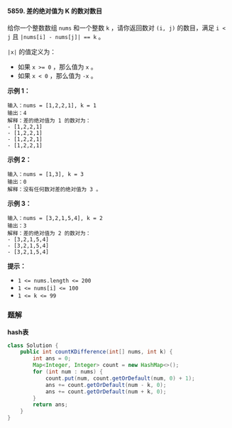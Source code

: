 #### 5859. 差的绝对值为 K 的数对数目

给你一个整数数组 `nums` 和一个整数 `k` ，请你返回数对 `(i, j)` 的数目，满足 `i < j` 且 `|nums[i] - nums[j]| == k` 。

`|x|` 的值定义为：

- 如果 `x >= 0` ，那么值为 `x` 。
- 如果 `x < 0` ，那么值为 `-x` 。

**示例 1：**

```shell
输入：nums = [1,2,2,1], k = 1
输出：4
解释：差的绝对值为 1 的数对为：
- [1,2,2,1]
- [1,2,2,1]
- [1,2,2,1]
- [1,2,2,1]
```

**示例 2：**

```shell
输入：nums = [1,3], k = 3
输出：0
解释：没有任何数对差的绝对值为 3 。
```

**示例 3：**

```shell
输入：nums = [3,2,1,5,4], k = 2
输出：3
解释：差的绝对值为 2 的数对为：
- [3,2,1,5,4]
- [3,2,1,5,4]
- [3,2,1,5,4]
```

**提示：**

- `1 <= nums.length <= 200`
- `1 <= nums[i] <= 100`
- `1 <= k <= 99`

### 题解

**hash表**

```java
class Solution {
    public int countKDifference(int[] nums, int k) {
        int ans = 0;
        Map<Integer, Integer> count = new HashMap<>();
        for (int num : nums) {
            count.put(num, count.getOrDefault(num, 0) + 1);
            ans += count.getOrDefault(num - k, 0);
            ans += count.getOrDefault(num + k, 0);
        }
        return ans;
    }
}
```

